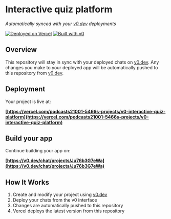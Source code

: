 # Interactive quiz platform

*Automatically synced with your [v0.dev](https://v0.dev) deployments*

[![Deployed on Vercel](https://img.shields.io/badge/Deployed%20on-Vercel-black?style=for-the-badge&logo=vercel)](https://vercel.com/podcasts21001-5466s-projects/v0-interactive-quiz-platform)
[![Built with v0](https://img.shields.io/badge/Built%20with-v0.dev-black?style=for-the-badge)](https://v0.dev/chat/projects/Ju76b3G7eWa)

## Overview

This repository will stay in sync with your deployed chats on [v0.dev](https://v0.dev).
Any changes you make to your deployed app will be automatically pushed to this repository from [v0.dev](https://v0.dev).

## Deployment

Your project is live at:

**[https://vercel.com/podcasts21001-5466s-projects/v0-interactive-quiz-platform](https://vercel.com/podcasts21001-5466s-projects/v0-interactive-quiz-platform)**

## Build your app

Continue building your app on:

**[https://v0.dev/chat/projects/Ju76b3G7eWa](https://v0.dev/chat/projects/Ju76b3G7eWa)**

## How It Works

1. Create and modify your project using [v0.dev](https://v0.dev)
2. Deploy your chats from the v0 interface
3. Changes are automatically pushed to this repository
4. Vercel deploys the latest version from this repository
